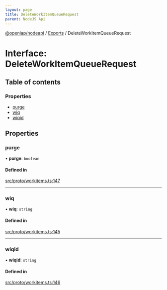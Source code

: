 ```yaml
---
layout: page
title: DeleteWorkItemQueueRequest
parent: NodeJS Api
---
```

[@openiap/nodeapi](../README) / [Exports](../modules) / DeleteWorkItemQueueRequest

# Interface: DeleteWorkItemQueueRequest

## Table of contents

### Properties

- [purge](DeleteWorkItemQueueRequest#purge)
- [wiq](DeleteWorkItemQueueRequest#wiq)
- [wiqid](DeleteWorkItemQueueRequest#wiqid)

## Properties

### purge

• **purge**: `boolean`

#### Defined in

[src/proto/workitems.ts:147](https://github.com/openiap/nodeapi/blob/a6b5438/src/proto/workitems.ts#L147)

___

### wiq

• **wiq**: `string`

#### Defined in

[src/proto/workitems.ts:145](https://github.com/openiap/nodeapi/blob/a6b5438/src/proto/workitems.ts#L145)

___

### wiqid

• **wiqid**: `string`

#### Defined in

[src/proto/workitems.ts:146](https://github.com/openiap/nodeapi/blob/a6b5438/src/proto/workitems.ts#L146)
